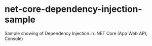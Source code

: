 # net-core-dependency-injection-sample
Sample showing of Dependency Injection in .NET Core (App Web API, Console) 
